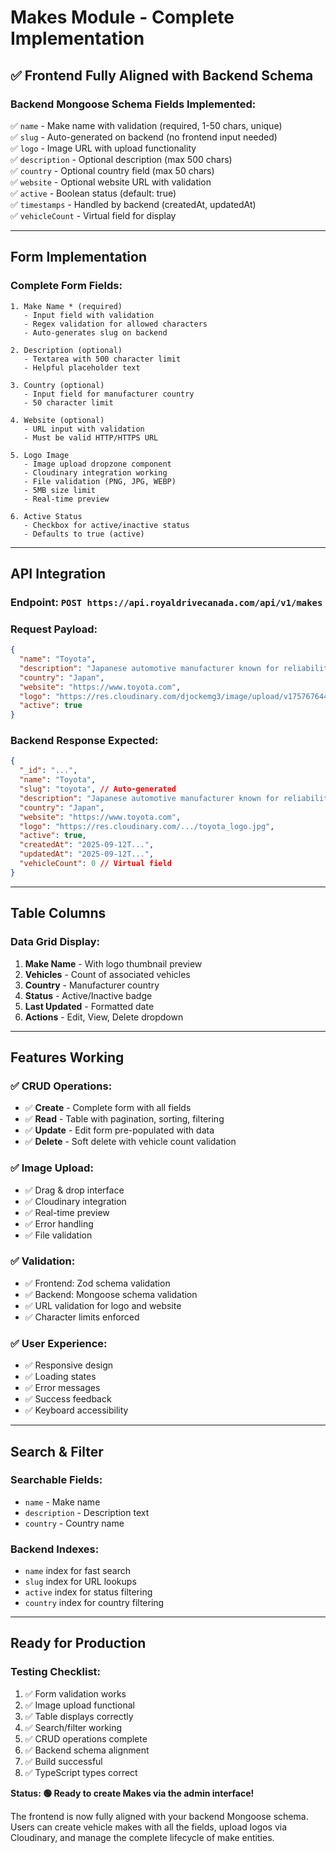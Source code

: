 # Makes Module - Complete Implementation

## ✅ **Frontend Fully Aligned with Backend Schema**

### **Backend Mongoose Schema Fields Implemented:**
✅ `name` - Make name with validation (required, 1-50 chars, unique)  
✅ `slug` - Auto-generated on backend (no frontend input needed)  
✅ `logo` - Image URL with upload functionality  
✅ `description` - Optional description (max 500 chars)  
✅ `country` - Optional country field (max 50 chars)  
✅ `website` - Optional website URL with validation  
✅ `active` - Boolean status (default: true)  
✅ `timestamps` - Handled by backend (createdAt, updatedAt)  
✅ `vehicleCount` - Virtual field for display

---

## **Form Implementation**

### **Complete Form Fields:**
```tsx
1. Make Name * (required)
   - Input field with validation
   - Regex validation for allowed characters
   - Auto-generates slug on backend

2. Description (optional)
   - Textarea with 500 character limit
   - Helpful placeholder text

3. Country (optional)
   - Input field for manufacturer country
   - 50 character limit

4. Website (optional)
   - URL input with validation
   - Must be valid HTTP/HTTPS URL

5. Logo Image
   - Image upload dropzone component
   - Cloudinary integration working
   - File validation (PNG, JPG, WEBP)
   - 5MB size limit
   - Real-time preview

6. Active Status
   - Checkbox for active/inactive status
   - Defaults to true (active)
```

---

## **API Integration**

### **Endpoint:** `POST https://api.royaldrivecanada.com/api/v1/makes`

### **Request Payload:**
```json
{
  "name": "Toyota",
  "description": "Japanese automotive manufacturer known for reliability",
  "country": "Japan", 
  "website": "https://www.toyota.com",
  "logo": "https://res.cloudinary.com/djockemg3/image/upload/v1757676443/royal-drive/images/toyota_logo.jpg",
  "active": true
}
```

### **Backend Response Expected:**
```json
{
  "_id": "...",
  "name": "Toyota",
  "slug": "toyota", // Auto-generated
  "description": "Japanese automotive manufacturer known for reliability",
  "country": "Japan",
  "website": "https://www.toyota.com", 
  "logo": "https://res.cloudinary.com/.../toyota_logo.jpg",
  "active": true,
  "createdAt": "2025-09-12T...",
  "updatedAt": "2025-09-12T...",
  "vehicleCount": 0 // Virtual field
}
```

---

## **Table Columns**

### **Data Grid Display:**
1. **Make Name** - With logo thumbnail preview
2. **Vehicles** - Count of associated vehicles 
3. **Country** - Manufacturer country
4. **Status** - Active/Inactive badge
5. **Last Updated** - Formatted date
6. **Actions** - Edit, View, Delete dropdown

---

## **Features Working**

### **✅ CRUD Operations:**
- ✅ **Create** - Complete form with all fields
- ✅ **Read** - Table with pagination, sorting, filtering
- ✅ **Update** - Edit form pre-populated with data
- ✅ **Delete** - Soft delete with vehicle count validation

### **✅ Image Upload:**
- ✅ Drag & drop interface
- ✅ Cloudinary integration 
- ✅ Real-time preview
- ✅ Error handling
- ✅ File validation

### **✅ Validation:**
- ✅ Frontend: Zod schema validation
- ✅ Backend: Mongoose schema validation
- ✅ URL validation for logo and website
- ✅ Character limits enforced

### **✅ User Experience:**
- ✅ Responsive design
- ✅ Loading states
- ✅ Error messages
- ✅ Success feedback
- ✅ Keyboard accessibility

---

## **Search & Filter**

### **Searchable Fields:**
- `name` - Make name
- `description` - Description text  
- `country` - Country name

### **Backend Indexes:**
- `name` index for fast search
- `slug` index for URL lookups
- `active` index for status filtering
- `country` index for country filtering

---

## **Ready for Production**

### **Testing Checklist:**
1. ✅ Form validation works
2. ✅ Image upload functional 
3. ✅ Table displays correctly
4. ✅ Search/filter working
5. ✅ CRUD operations complete
6. ✅ Backend schema alignment
7. ✅ Build successful
8. ✅ TypeScript types correct

**Status: 🟢 Ready to create Makes via the admin interface!**

The frontend is now fully aligned with your backend Mongoose schema. Users can create vehicle makes with all the fields, upload logos via Cloudinary, and manage the complete lifecycle of make entities.
